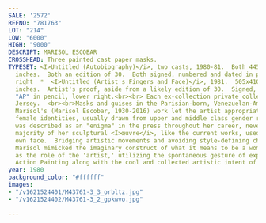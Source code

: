 ```yaml
---
SALE: '2572'
REFNO: "781763"
LOT: "214"
LOW: "6000"
HIGH: "9000"
DESCRIPT: MARISOL ESCOBAR
CROSSHEAD: Three painted cast paper masks.
TYPESET: <I>Untitled (Autobiography)</i>, two casts, 1980-81.  Both 445x375 mm; 17½x14¾
  inches.  Both an edition of 30.  Both signed, numbered and dated in pencil, lower
  right  *  <I>Untitled (Artist's Fingers and Face)</i>, 1981.  505x410 mm; 19⅞x16⅛
  inches.  Artist's proof, aside from a likely edition of 30.  Signed, dated and inscribed
  "AP" in pencil, lower right.<br><br> Each ex-collection private collection, New
  Jersey.  <br><br>Masks and guises in the Parisian-born, Venezuelan-American sculptor
  Marisol's (Marisol Escobar, 1930-2016) work let the artist appropriate different
  female identities, usually drawn from upper and middle class gender roles.  She
  was described as an "enigma" in the press throughout her career, nevertheless the
  majority of her sculptural <I>œuvre</i>, like the current works, used casts of her
  own face.  Bridging artistic movements and avoiding style-defining characterization,
  Marisol mimicked the imaginary construct of what it means to be a woman, as well
  as the role of the 'artist,' utilizing the spontaneous gesture of expression of
  Action Painting along with the cool and collected artistic intent of Pop Art.
year: 1980
background_color: "#ffffff"
images:
- "/v1621524401/M43761-3_3_orbltz.jpg"
- "/v1621524402/M43761-3_2_gpkwvo.jpg"

---
```

